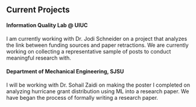 ## Current Projects

<h4>Information Quality Lab @ UIUC</h4>

I am currently working with Dr. Jodi Schneider on a project that analyzes the link between funding sources and paper retractions. We are currently working on collecting a representative sample of posts to conduct meaningful research with. 

<h4>Department of Mechanical Engineering, SJSU</h4>

I will be working with Dr. Sohail Zaidi on making the poster I completed on analyzing hurricane grant distribution using ML into a research paper. We have began the process of formally writing a research paper. 
